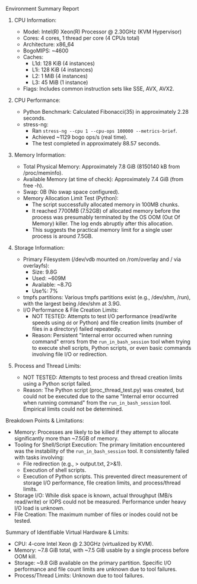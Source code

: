 Environment Summary Report

1.  CPU Information:
    *   Model: Intel(R) Xeon(R) Processor @ 2.30GHz (KVM Hypervisor)
    *   Cores: 4 cores, 1 thread per core (4 CPUs total)
    *   Architecture: x86_64
    *   BogoMIPS: ~4600
    *   Caches:
        *   L1d: 128 KiB (4 instances)
        *   L1i: 128 KiB (4 instances)
        *   L2: 1 MiB (4 instances)
        *   L3: 45 MiB (1 instance)
    *   Flags: Includes common instruction sets like SSE, AVX, AVX2.

2.  CPU Performance:
    *   Python Benchmark: Calculated Fibonacci(35) in approximately 2.28 seconds.
    *   stress-ng:
        *   Ran `stress-ng --cpu 1 --cpu-ops 100000 --metrics-brief`.
        *   Achieved ~1129 bogo ops/s (real time).
        *   The test completed in approximately 88.57 seconds.

3.  Memory Information:
    *   Total Physical Memory: Approximately 7.8 GiB (8150140 kB from /proc/meminfo).
    *   Available Memory (at time of check): Approximately 7.4 GiB (from free -h).
    *   Swap: 0B (No swap space configured).
    *   Memory Allocation Limit Test (Python):
        *   The script successfully allocated memory in 100MB chunks.
        *   It reached 7700MB (7.52GB) of allocated memory before the process was presumably terminated by the OS OOM (Out Of Memory) killer. The log ends abruptly after this allocation.
        *   This suggests the practical memory limit for a single user process is around 7.5GB.

4.  Storage Information:
    *   Primary Filesystem (/dev/vdb mounted on /rom/overlay and / via overlayfs):
        *   Size: 9.8G
        *   Used: ~609M
        *   Available: ~8.7G
        *   Use%: 7%
    *   tmpfs partitions: Various tmpfs partitions exist (e.g., /dev/shm, /run), with the largest being /dev/shm at 3.9G.
    *   I/O Performance & File Creation Limits:
        *   NOT TESTED: Attempts to test I/O performance (read/write speeds using `dd` or Python) and file creation limits (number of files in a directory) failed repeatedly.
        *   Reason: Persistent "Internal error occurred when running command" errors from the `run_in_bash_session` tool when trying to execute shell scripts, Python scripts, or even basic commands involving file I/O or redirection.

5.  Process and Thread Limits:
    *   NOT TESTED: Attempts to test process and thread creation limits using a Python script failed.
    *   Reason: The Python script (proc_thread_test.py) was created, but could not be executed due to the same "Internal error occurred when running command" from the `run_in_bash_session` tool. Empirical limits could not be determined.

Breakdown Points & Limitations:

*   Memory: Processes are likely to be killed if they attempt to allocate significantly more than ~7.5GB of memory.
*   Tooling for Shell/Script Execution: The primary limitation encountered was the instability of the `run_in_bash_session` tool. It consistently failed with tasks involving:
    *   File redirection (e.g., > output.txt, 2>&1).
    *   Execution of shell scripts.
    *   Execution of Python scripts.
        This prevented direct measurement of storage I/O performance, file creation limits, and process/thread limits.
*   Storage I/O: While disk space is known, actual throughput (MB/s read/write) or IOPS could not be measured. Performance under heavy I/O load is unknown.
*   File Creation: The maximum number of files or inodes could not be tested.

Summary of Identifiable Virtual Hardware & Limits:

*   CPU: 4-core Intel Xeon @ 2.30GHz (virtualized by KVM).
*   Memory: ~7.8 GiB total, with ~7.5 GiB usable by a single process before OOM kill.
*   Storage: ~9.8 GiB available on the primary partition. Specific I/O performance and file count limits are unknown due to tool failures.
*   Process/Thread Limits: Unknown due to tool failures.
